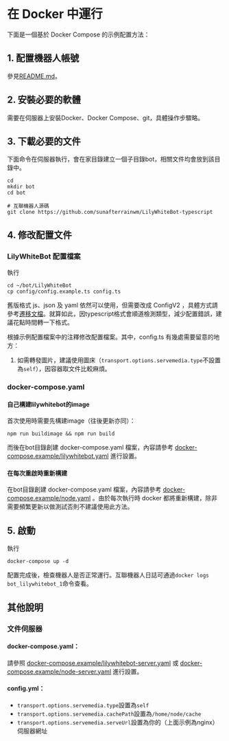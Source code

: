 在 Docker 中運行
===

下面是一個基於 Docker Compose 的示例配置方法：

## 1. 配置機器人帳號
參見[README.md](README.md)。

## 2. 安裝必要的軟體
需要在伺服器上安裝Docker、Docker Compose、git，具體操作步驟略。

<!-- 如使用中國國內伺服器：
1. 需配置好Docker鏡像源，否則拉鏡像時網絡會非常卡。
2. Dockerfile中的網址需要翻牆。如果已配置代理，需要增加
```Dockerfile
ENV HTTP_PROXY http://192.168.1.100:1080
ENV HTTPS_PROXY http://192.168.1.100:1080
```

如果未配置代理，需要找個牆外網站（例如Docker Hub）把容器構建出來，再藉助國內鏡像源來pull容器。 -->

## 3. 下載必要的文件
下面命令在伺服器執行，會在家目錄建立一個子目錄bot，相關文件均會放到該目錄中。
```
cd
mkdir bot
cd bot

# 互聯機器人源碼
git clone https://github.com/sunafterrainwm/LilyWhiteBot-typescript
```

## 4. 修改配置文件
### LilyWhiteBot 配置檔案
執行
```
cd ~/bot/LilyWhiteBot
cp config/config.example.ts config.ts
```

舊版格式 js、json 及 yaml 依然可以使用，但需要改成 ConfigV2 ，具體方式請參考[遷移文檔](https://github.com/sunafterrainwm/LilyWhiteBot-typescript/wiki/Migrate)。就算如此，因typescript格式會順道檢測類型，減少配置錯誤，建議花點時間轉一下格式。

根據示例配置檔案中的注釋修改配置檔案。其中，config.ts 有幾處需要留意的地方：

1. 如需轉發圖片，建議使用圖床（`transport.options.servemedia.type`不設置為`self`），因容器取文件比較麻煩。

### docker-compose.yaml

#### 自己構建lilywhitebot的image
首次使用時需要先構建image（往後更新亦同）：
```
npm run buildimage && npm run build
```
而後在bot目錄創建 docker-compose.yaml 檔案，內容請參考 [docker-compose.example/lilywhitebot.yaml](docker-compose.example/lilywhitebot.yaml) 進行設置。

#### 在每次重啟時重新構建
在bot目錄創建 docker-compose.yaml 檔案，內容請參考 [docker-compose.example/node.yaml](docker-compose.example/node.yaml) 。由於每次執行時 docker 都將重新構建，除非需要頻繁更新以做測試否則不建議使用此方法。

## 5. 啟動
執行
```
docker-compose up -d
```

配置完成後，檢查機器人是否正常運行。互聯機器人日誌可通過`docker logs bot_lilywhitebot_1`命令查看。

## 其他說明

### 文件伺服器

#### docker-compose.yaml：
請參照 [docker-compose.example/lilywhitebot-server.yaml](docker-compose.example/lilywhitebot-server.yaml) 或 [docker-compose.example/node-server.yaml](docker-compose.example/node-server.yaml) 進行設置。

#### config.yml：
* `transport.options.servemedia.type`設置為`self`
* `transport.options.servemedia.cachePath`設置為`/home/node/cache`
* `transport.options.servemedia.serveUrl`設置為你的（上面示例為nginx）伺服器網址
